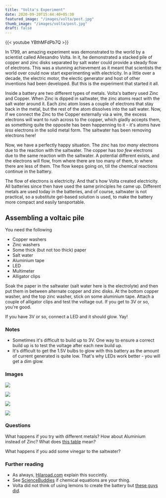 ```yaml
---
title: "Volta's Experiment"
date: 2020-09-20T15:44:40+05:30
featured_image: "/images/volta/post.jpg"
thumb_image: "/images/volta/post.jpg"
draft: false
---
```


{{< youtube YBthMFdPb7Q >}}

In 1799, an amazing experiment was demonstrated to the world by a scientist called Allesandro Volta. In it, he demonstrated a stacked pile of copper and zinc disks separated by salt water could provide a steady flow of electrons. This was a stunning achievement as it meant that scientists the world over could now start experimenting with electricity. In a little over a decade, the electric motor, the electic generator and host of other inventions had been developed. But this is the experiment that started it all. 

Inside a battery are two different types of metals. Volta's battery used Zinc and Copper. When Zinc is dipped in saltwater, the zinc atoms react with the salt water around it. Each zinc atom loses a couple of electrons that stay back in the metal, but the rest of the atom dissolves into the salt water. Now, if we connect the Zinc to the Copper externally via a wire, the excess electrons will want to rush across to the copper, which gladly accepts them, as something quite the opposite has been happenning to it - it's atoms have *less* electrons in the solid metal form. The saltwater has been removing electrons here! 

Now, we have a perfectly happy situation. The zinc has *too many* electrons due to the reaction with the saltwater. The copper has *too few* electrons due to the same reaction with the saltwater. A potential different exists, and the electrons will flow, from where there are too many of them, to where there are less of them. The flow keeps going on, till the chemical reactions continue in the battery. 

The flow of electrons is electricity. And that's how Volta created electricity. All batteries since then have used the same principles he came up. Different metals are used today in the batteries, and of course, saltwater is not practical, so a substitute gel-based solution is used, to make the battery more compact and easily tansportable. 

## Assembling a voltaic pile

You need the following

- Copper washers
- Zinc washers
- Some thick (but not too thick) paper
- Salt water 
- Aluminium tape
- LED
- Multimeter
- Alligator clips

Soak the paper in the saltwater (salt water here is the electrolyte) and then put them in between alternate copper and zinc disks. At the bottom copper washer, and the top zinc washer, stick on some aluminium tape. Attach a couple of alligator clips and test the voltage out. If you get to 3V or so, you're good.  

If you have 3V or so, connect a LED and it should glow. Yay!

### Notes

- Sometimes it's difficult to build up to 3V. One way to ensure a correct build up is to test the voltage after each new build up.
- It's difficult to get the 1.5V bulbs to glow with this battery as the amount of current generated is quite low. That's why LEDs work better - you will get a dim glow.

### Images

![](/images/volta/IMG_1971.jpg)

![](/images/volta/IMG_5989.jpg)

![](/images/volta/IMG_5993.jpg)

![](/images/volta/IMG_5997.jpg)


### Questions

What happens if you try with different metals? How about Aluminium instead of Zinc? What does [this table](http://hilaroad.com/camp/projects/lemon/electric_potential.html) mean?

What happens if you add some vinegar to the saltwater? 

### Further reading

- As always, [Hilaroad.com](http://hilaroad.com/camp/projects/lemon/lemon_battery.html) explain this succintly. 
- See [ScienceBuddies](https://www.sciencebuddies.org/science-fair-projects/project-ideas/Chem_p107/chemistry/make-a-battery-with-metal-air-and-saltwater#background) if chemical equations are your thing.
- Volta did not think of using lemons to create the battery but [these guys did](http://sciphile.org/lessons/survey-homemade-batteries).




